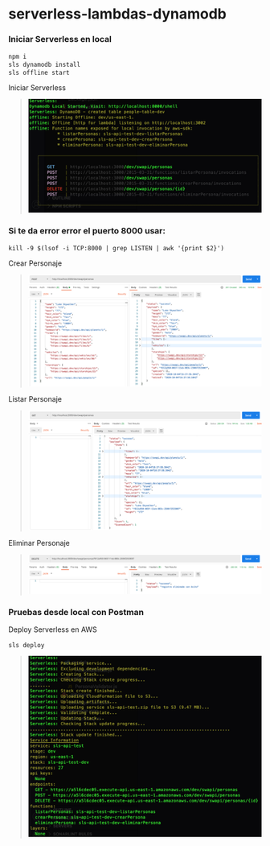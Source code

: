 # serverless-lambdas-dynamodb

### Iniciar Serverless en local
```
npm i
sls dynamodb install
sls offline start
```

Iniciar Serverless 
> ![sls offline start](https://github.com/perudesarrollo/serverless-lambdas-dynamodb/blob/main/image/sls-offline-start.png?raw=true)

### Si te da error error el puerto 8000 usar:
```
kill -9 $(lsof -i TCP:8000 | grep LISTEN | awk '{print $2}')
```
Crear Personaje 
> ![Crear](https://github.com/perudesarrollo/serverless-lambdas-dynamodb/blob/main/postman/postam-create.png?raw=true)

Listar Personaje
> ![Listar](https://github.com/perudesarrollo/serverless-lambdas-dynamodb/blob/main/postman/postman-get.png?raw=true)

Eliminar Personaje
> ![Eliminar](https://github.com/perudesarrollo/serverless-lambdas-dynamodb/blob/main/postman/postman-delete.png?raw=true)

### Pruebas desde local con Postman


Deploy Serverless en AWS
```
sls deploy
```
> ![sls deploy](https://github.com/perudesarrollo/serverless-lambdas-dynamodb/blob/main/image/sls-deploy.png?raw=true)
